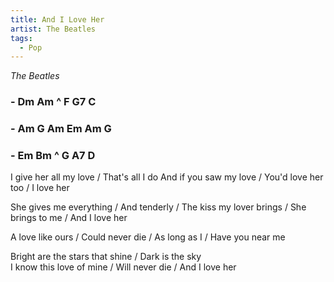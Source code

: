 ```yaml
---
title: And I Love Her
artist: The Beatles
tags: 
  - Pop
---
```

*The Beatles*


### - Dm Am ^ F G7 C 
### - Am G Am Em Am G
### - Em Bm ^ G A7 D


<p class="lyrics">
I give her all my love / That's all I do  
And if you saw my love / You'd love her too / I love her

She gives me everything / And tenderly /
The kiss my lover brings / She brings to me / And I love her

A love like ours / Could never die / As long as I / Have you near me

Bright are the stars that shine / Dark is the sky  
I know this love of mine / Will never die / And I love her
</p>